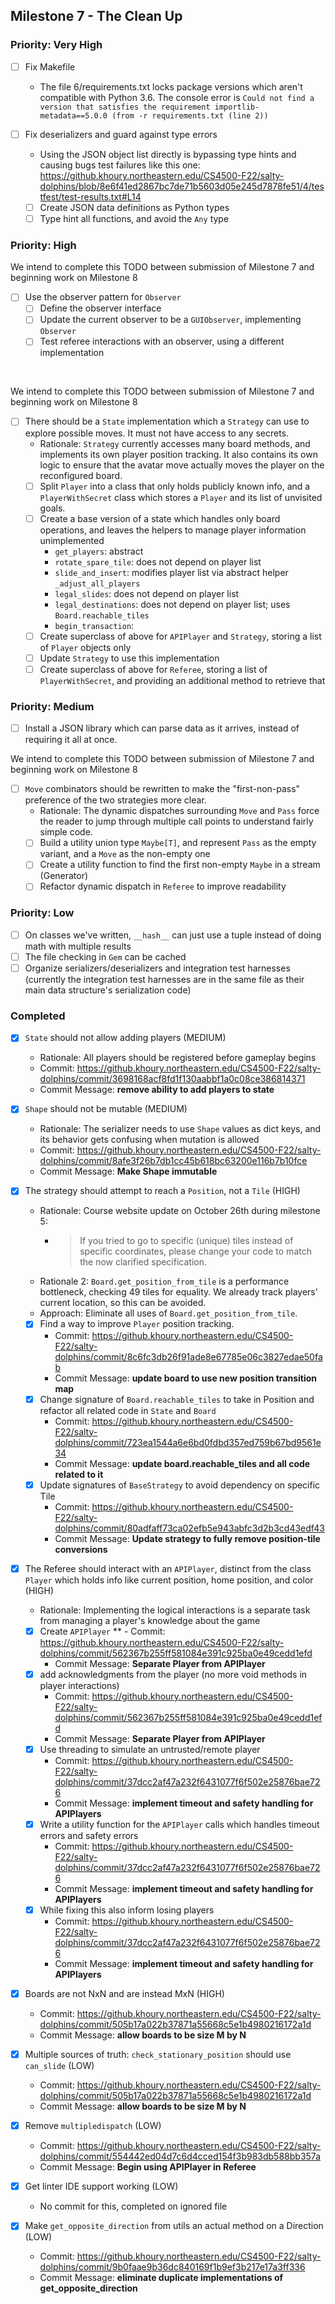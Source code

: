 ## Milestone 7 - The Clean Up

### Priority: Very High

- [ ] Fix Makefile
    - The file 6/requirements.txt locks package versions which aren't compatible with Python 3.6. The console error
      is `Could not find a version that satisfies the requirement importlib-metadata==5.0.0 (from -r requirements.txt (line 2))`

- [ ] Fix deserializers and guard against type errors
    - Using the JSON object list directly is bypassing type hints and causing bugs test failures like this
      one: https://github.khoury.northeastern.edu/CS4500-F22/salty-dolphins/blob/8e6f41ed2867bc7de71b5603d05e245d7878fe51/4/testfest/test-results.txt#L14
    - [ ] Create JSON data definitions as Python types
    - [ ] Type hint all functions, and avoid the `Any` type

### Priority: High

We intend to complete this TODO between submission of Milestone 7 and beginning work on Milestone 8
- [ ] Use the observer pattern for `Observer`
    - [ ] Define the observer interface
    - [ ] Update the current observer to be a `GUIObserver`, implementing `Observer`
    - [ ] Test referee interactions with an observer, using a different implementation

&nbsp;

We intend to complete this TODO between submission of Milestone 7 and beginning work on Milestone 8
- [ ] There should be a `State` implementation which a `Strategy` can use to explore possible moves. It must not have
  access to any secrets.
    - Rationale: `Strategy` currently accesses many board methods, and implements its own player position tracking. It
      also contains its own logic to ensure that the avatar move actually moves the player on the reconfigured board.
    - [ ] Split `Player` into a class that only holds publicly known info, and a `PlayerWithSecret` class which stores
      a `Player` and its list of unvisited goals.
    - [ ] Create a base version of a state which handles only board operations, and leaves the helpers to manage player
      information unimplemented
        - `get_players`: abstract
        - `rotate_spare_tile`: does not depend on player list
        - `slide_and_insert`: modifies player list via abstract helper `_adjust_all_players`
        - `legal_slides`: does not depend on player list
        - `legal_destinations`: does not depend on player list; uses `Board.reachable_tiles`
        - `begin_transaction`:
    - [ ] Create superclass of above for `APIPlayer` and `Strategy`, storing a list of `Player` objects only
    - [ ] Update `Strategy` to use this implementation
    - [ ] Create superclass of above for `Referee`, storing a list of `PlayerWithSecret`, and providing an additional
      method to retrieve that

### Priority: Medium

- [ ] Install a JSON library which can parse data as it arrives, instead of requiring it all at once.

We intend to complete this TODO between submission of Milestone 7 and beginning work on Milestone 8
- [ ] `Move` combinators should be rewritten to make the "first-non-pass" preference of the two strategies more clear.
    - Rationale: The dynamic dispatches surrounding `Move` and `Pass` force the reader to jump through multiple call
      points to understand fairly simple code.
    - [ ] Build a utility union type `Maybe[T]`, and represent `Pass` as the empty variant, and a `Move` as the
      non-empty one
    - [ ] Create a utility function to find the first non-empty `Maybe` in a stream (Generator)
    - [ ] Refactor dynamic dispatch in `Referee` to improve readability
    
### Priority: Low

- [ ] On classes we've written, `__hash__` can just use a tuple instead of doing math with multiple results
- [ ] The file checking in `Gem` can be cached
- [ ] Organize serializers/deserializers and integration test harnesses (currently the integration test harnesses are in
  the same file as their main data structure's serialization code)

### Completed

- [x] `State` should not allow adding players (MEDIUM)
    - Rationale: All players should be registered before gameplay begins
    - Commit: https://github.khoury.northeastern.edu/CS4500-F22/salty-dolphins/commit/3698168acf8fd1f130aabbf1a0c08ce386814371
    - Commit Message: **remove ability to add players to state**

- [x] `Shape` should not be mutable (MEDIUM)
    - Rationale: The serializer needs to use `Shape` values as dict keys, and its behavior gets confusing when mutation
      is allowed
    - Commit: https://github.khoury.northeastern.edu/CS4500-F22/salty-dolphins/commit/8afe3f26b7db1cc45b618bc63200e116b7b10fce
    - Commit Message: **Make Shape immutable**

- [x] The strategy should attempt to reach a `Position`, not a `Tile` (HIGH)
    - Rationale: Course website update on October 26th during milestone 5:
        - > If you tried to go to specific (unique) tiles instead of specific coordinates, please change your code to match the now clarified specification.
    - Rationale 2: `Board.get_position_from_tile` is a performance bottleneck, checking 49 tiles for equality. We
      already track players' current location, so this can be avoided.
    - Approach: Eliminate all uses of `Board.get_position_from_tile`.
    - [x] Find a way to improve `Player` position tracking.
        - Commit: https://github.khoury.northeastern.edu/CS4500-F22/salty-dolphins/commit/8c6fc3db26f91ade8e67785e06c3827edae50fab
        - Commit Message: **update board to use new position transition map**
    - [x] Change signature of `Board.reachable_tiles` to take in Position and refactor all related code in `State`
      and `Board`
        - Commit: https://github.khoury.northeastern.edu/CS4500-F22/salty-dolphins/commit/723ea1544a6e6bd0fdbd357ed759b67bd9561e34
        - Commit Message: **update board.reachable_tiles and all code related to it**
    - [x] Update signatures of `BaseStrategy` to avoid dependency on specific Tile
        - Commit: https://github.khoury.northeastern.edu/CS4500-F22/salty-dolphins/commit/80adfaff73ca02efb5e943abfc3d2b3cd43edf43
        - Commit Message: **Update strategy to fully remove position-tile conversions**
        
- [x] The Referee should interact with an `APIPlayer`, distinct from the class `Player` which holds info like current
  position, home position, and color (HIGH)
    - Rationale: Implementing the logical interactions is a separate task from managing a player's knowledge about the
      game
    - [x] Create `APIPlayer`
       ** - Commit: https://github.khoury.northeastern.edu/CS4500-F22/salty-dolphins/commit/562367b255ff581084e391c925ba0e49cedd1efd
        - Commit Message: **Separate Player from APIPlayer**
    - [x] add acknowledgments from the player (no more void methods in player interactions)
        - Commit: https://github.khoury.northeastern.edu/CS4500-F22/salty-dolphins/commit/562367b255ff581084e391c925ba0e49cedd1efd
        - Commit Message: **Separate Player from APIPlayer**
    - [x] Use threading to simulate an untrusted/remote player
        - Commit: https://github.khoury.northeastern.edu/CS4500-F22/salty-dolphins/commit/37dcc2af47a232f6431077f6f502e25876bae726
        - Commit Message: **implement timeout and safety handling for APIPlayers**
    - [x] Write a utility function for the `APIPlayer` calls which handles timeout errors and safety errors
        - Commit: https://github.khoury.northeastern.edu/CS4500-F22/salty-dolphins/commit/37dcc2af47a232f6431077f6f502e25876bae726
        - Commit Message: **implement timeout and safety handling for APIPlayers**
    - [x] While fixing this also inform losing players
        - Commit: https://github.khoury.northeastern.edu/CS4500-F22/salty-dolphins/commit/37dcc2af47a232f6431077f6f502e25876bae726
        - Commit Message: **implement timeout and safety handling for APIPlayers**

- [x] Boards are not NxN and are instead MxN (HIGH)
    - Commit: https://github.khoury.northeastern.edu/CS4500-F22/salty-dolphins/commit/505b17a022b37871a55668c5e1b4980216172a1d
    - Commit Message: **allow boards to be size M by N**
  
- [x] Multiple sources of truth: `check_stationary_position` should use `can_slide` (LOW)
    - Commit: https://github.khoury.northeastern.edu/CS4500-F22/salty-dolphins/commit/505b17a022b37871a55668c5e1b4980216172a1d
    - Commit Message: **allow boards to be size M by N**

- [x] Remove `multipledispatch` (LOW)
    - Commit: https://github.khoury.northeastern.edu/CS4500-F22/salty-dolphins/commit/554442ed04d7c6d4cced154f3b983db588bb357a
    - Commit Message: **Begin using APIPlayer in Referee**

- [x] Get linter IDE support working (LOW)
    - No commit for this, completed on ignored file
    
- [x] Make `get_opposite_direction` from utils an actual method on a Direction (LOW)
    - Commit: https://github.khoury.northeastern.edu/CS4500-F22/salty-dolphins/commit/9b0faae9b36dc840169f1b9ef3b217e17a3ff336 
    - Commit Message: **eliminate duplicate implementations of get_opposite_direction**